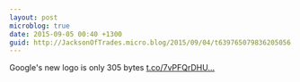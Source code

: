 ```yaml
---
layout: post
microblog: true
date: 2015-09-05 00:40 +1300
guid: http://JacksonOfTrades.micro.blog/2015/09/04/t639765079836205056.html
---
```

Google's new logo is only 305 bytes [t.co/7vPFQrDHU...](http://t.co/7vPFQrDHUq)
